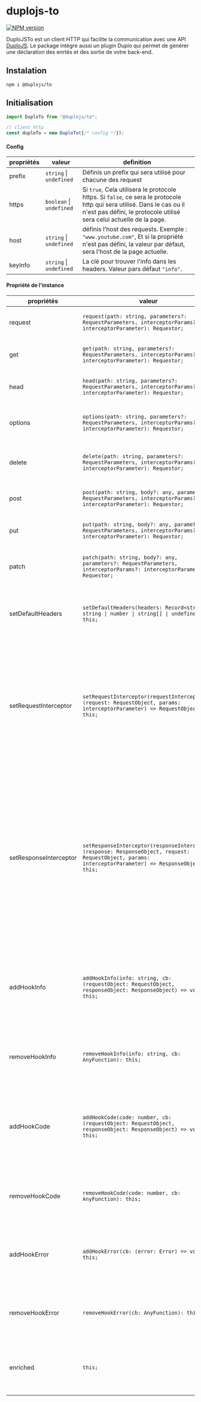 # duplojs-to
[![NPM version](https://img.shields.io/npm/v/@duplojs/to)](https://www.npmjs.com/package/@duplojs/to)

DuploJSTo est un client HTTP qui facilite la communication avec une API [DuploJS](https://github.com/duplojs/duplojs). Le package intégre aussi un plugin Duplo qui permet de générer une déclaration des enrtés et des sortie de votre back-end.

## Instalation
```
npm i @duplojs/to
```

## Initialisation
```ts
import DuploTo from "@duplojs/to";

// client http
const duploTo = new DuploTo({/* config */});
```

#### Config
propriétés|valeur|definition
---|---|---
prefix|`string` \| `undefined`|Définis un prefix qui sera utilisé pour chacune des request
https|`boolean` \| `undefined`|Si `true`, Cela utilisera le protocole https. Si `false`, ce sera le protocole http qui sera utilisé. Dans le cas ou il n'est pas défini, le protocole utilisé sera celui actuelle de la page.
host|`string` \| `undefined`| définis l'host des requests. Exemple : `"www.youtube.com"`, Et si la propriété n'est pas défini, la valeur par défaut, sera l'host de la page actuelle.
keyInfo|`string` \| `undefined`|La clé pour trouver l'info dans les headers. Valeur pars défaut `"info"`.

#### Propriété de l'instance
propriétés|valeur|definition
---|---|---
request|`request(path: string, parameters?: RequestParameters, interceptorParams?: interceptorParameter): Requestor;`|Permet de faire une request HTTP.
get|`get(path: string, parameters?: RequestParameters, interceptorParams?: interceptorParameter): Requestor;`|Permet de faire une request GET HTTP.
head|`head(path: string, parameters?: RequestParameters, interceptorParams?: interceptorParameter): Requestor;`|Permet de faire une request HEAD HTTP.
options|`options(path: string, parameters?: RequestParameters, interceptorParams?: interceptorParameter): Requestor;`|Permet de faire une request OPTIONS HTTP.
delete|`delete(path: string, parameters?: RequestParameters, interceptorParams?: interceptorParameter): Requestor;`|Permet de faire une request DELETE HTTP.
post|`post(path: string, body?: any, parameters?: RequestParameters, interceptorParams?: interceptorParameter): Requestor;`|Permet de faire une request POST HTTP.
put|`put(path: string, body?: any, parameters?: RequestParameters, interceptorParams?: interceptorParameter): Requestor;`|Permet de faire une request PUT HTTP.
patch|`patch(path: string, body?: any, parameters?: RequestParameters, interceptorParams?: interceptorParameter): Requestor;`|Permet de faire une request PATCH HTTP.
setDefaultHeaders|`setDefaultHeaders(headers: Record<string, string \| number \| string[] \| undefined>): this;`|Serre a définir des headers qui seront envoyer a chaque request.
setRequestInterceptor|`setRequestInterceptor(requestInterceptor: (request: RequestObject, params: interceptorParameter) => RequestObject): this;`|Définit une fonction qui permet d'intercepter les donner des request. Elle ce lance avand l'envoi de la request. Cela serre a modifer les données ou a pour effectué des action a ce moment la.
setResponseInterceptor|`setResponseInterceptor(responseInterceptor: (response: ResponseObject, request: RequestObject, params: interceptorParameter) => ResponseObject): this;`|Définit une fonction qui permet d'intercepter les donner des réponses. Elle ce lance juste aprés que la request sois terminer et avand le traitement pars le client. Cela serre a modifer les données ou a pour effectué des action a ce moment la.
addHookInfo|`addHookInfo(info: string, cb: (requestObject: RequestObject, responseObject: ResponseObject) => void): this;`|Permet d'ajouter une fonction qui ce lencera quand une request portera l'info passer en premier argument.
removeHookInfo|`removeHookInfo(info: string, cb: AnyFunction): this;`|Permet de retiré une fonction qui a étais utilisé comme hook.
addHookCode|`addHookCode(code: number, cb: (requestObject: RequestObject, responseObject: ResponseObject) => void): this;`|Permet d'ajouter une fonction qui ce lencera quand une request portera le code passer en premier argument.
removeHookCode|`removeHookCode(code: number, cb: AnyFunction): this;`|Permet de retiré une fonction qui a étais utilisé comme hook.
addHookError|`addHookError(cb: (error: Error) => void): this;`|Permet d'ajouter une fonction qui ce lencera quand une request sera en echec.
removeHookError|`removeHookError(cb: AnyFunction): this;`|Permet de retiré une fonction qui a étais utilisé comme hook.
enriched|`this;`|Cette propriéter permet d'accerdé l'instance typé du client.
